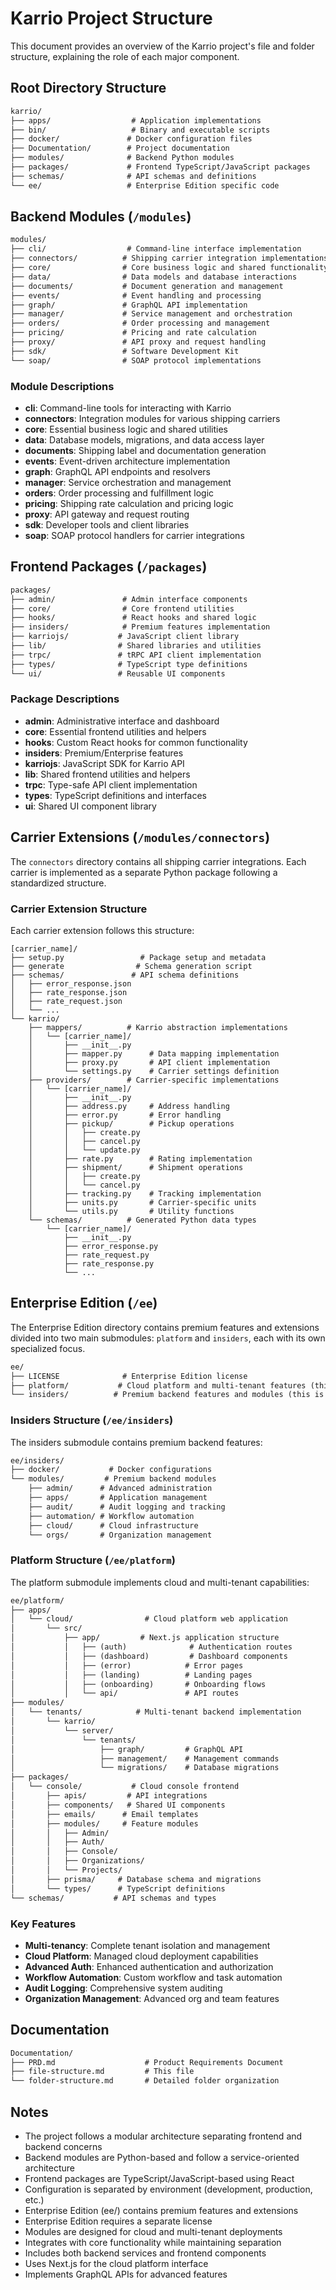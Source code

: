# Karrio Project Structure

This document provides an overview of the Karrio project's file and folder structure, explaining the role of each major component.

## Root Directory Structure

```markdown
karrio/
├── apps/                  # Application implementations
├── bin/                   # Binary and executable scripts
├── docker/               # Docker configuration files
├── Documentation/        # Project documentation
├── modules/              # Backend Python modules
├── packages/             # Frontend TypeScript/JavaScript packages
├── schemas/              # API schemas and definitions
└── ee/                   # Enterprise Edition specific code
```

## Backend Modules (`/modules`)

```markdown
modules/
├── cli/                  # Command-line interface implementation
├── connectors/          # Shipping carrier integration implementations
├── core/                # Core business logic and shared functionality
├── data/                # Data models and database interactions
├── documents/           # Document generation and management
├── events/              # Event handling and processing
├── graph/               # GraphQL API implementation
├── manager/             # Service management and orchestration
├── orders/              # Order processing and management
├── pricing/             # Pricing and rate calculation
├── proxy/               # API proxy and request handling
├── sdk/                 # Software Development Kit
└── soap/                # SOAP protocol implementations
```

### Module Descriptions

- **cli**: Command-line tools for interacting with Karrio
- **connectors**: Integration modules for various shipping carriers
- **core**: Essential business logic and shared utilities
- **data**: Database models, migrations, and data access layer
- **documents**: Shipping label and documentation generation
- **events**: Event-driven architecture implementation
- **graph**: GraphQL API endpoints and resolvers
- **manager**: Service orchestration and management
- **orders**: Order processing and fulfillment logic
- **pricing**: Shipping rate calculation and pricing logic
- **proxy**: API gateway and request routing
- **sdk**: Developer tools and client libraries
- **soap**: SOAP protocol handlers for carrier integrations

## Frontend Packages (`/packages`)

```markdown
packages/
├── admin/               # Admin interface components
├── core/                # Core frontend utilities
├── hooks/               # React hooks and shared logic
├── insiders/            # Premium features implementation
├── karriojs/           # JavaScript client library
├── lib/                # Shared libraries and utilities
├── trpc/               # tRPC API client implementation
├── types/              # TypeScript type definitions
└── ui/                 # Reusable UI components
```

### Package Descriptions

- **admin**: Administrative interface and dashboard
- **core**: Essential frontend utilities and helpers
- **hooks**: Custom React hooks for common functionality
- **insiders**: Premium/Enterprise features
- **karriojs**: JavaScript SDK for Karrio API
- **lib**: Shared frontend utilities and helpers
- **trpc**: Type-safe API client implementation
- **types**: TypeScript definitions and interfaces
- **ui**: Shared UI component library

## Carrier Extensions (`/modules/connectors`)

The `connectors` directory contains all shipping carrier integrations. Each carrier is implemented as a separate Python package following a standardized structure.

### Carrier Extension Structure

Each carrier extension follows this structure:

```
[carrier_name]/
├── setup.py                 # Package setup and metadata
├── generate                # Schema generation script
├── schemas/               # API schema definitions
│   ├── error_response.json
│   ├── rate_response.json
│   ├── rate_request.json
│   └── ...
└── karrio/
    ├── mappers/          # Karrio abstraction implementations
    │   └── [carrier_name]/
    │       ├── __init__.py
    │       ├── mapper.py      # Data mapping implementation
    │       ├── proxy.py       # API client implementation
    │       └── settings.py    # Carrier settings definition
    ├── providers/        # Carrier-specific implementations
    │   └── [carrier_name]/
    │       ├── __init__.py
    │       ├── address.py     # Address handling
    │       ├── error.py       # Error handling
    │       ├── pickup/        # Pickup operations
    │       │   ├── create.py
    │       │   ├── cancel.py
    │       │   └── update.py
    │       ├── rate.py        # Rating implementation
    │       ├── shipment/      # Shipment operations
    │       │   ├── create.py
    │       │   └── cancel.py
    │       ├── tracking.py    # Tracking implementation
    │       ├── units.py       # Carrier-specific units
    │       └── utils.py       # Utility functions
    └── schemas/          # Generated Python data types
        └── [carrier_name]/
            ├── __init__.py
            ├── error_response.py
            ├── rate_request.py
            ├── rate_response.py
            └── ...

```

## Enterprise Edition (`/ee`)

The Enterprise Edition directory contains premium features and extensions divided into two main submodules: `platform` and `insiders`, each with its own specialized focus.

```markdown
ee/
├── LICENSE              # Enterprise Edition license
├── platform/           # Cloud platform and multi-tenant features (this is a git submodule karrio/platform)
└── insiders/          # Premium backend features and modules (this is a git submodule karrio/insiders)
```

### Insiders Structure (`/ee/insiders`)

The insiders submodule contains premium backend features:

```markdown
ee/insiders/
├── docker/           # Docker configurations
└── modules/         # Premium backend modules
    ├── admin/      # Advanced administration
    ├── apps/       # Application management
    ├── audit/      # Audit logging and tracking
    ├── automation/ # Workflow automation
    ├── cloud/      # Cloud infrastructure
    └── orgs/       # Organization management
```

### Platform Structure (`/ee/platform`)

The platform submodule implements cloud and multi-tenant capabilities:

```markdown
ee/platform/
├── apps/
│   └── cloud/                # Cloud platform web application
│       └── src/
│           ├── app/         # Next.js application structure
│           │   ├── (auth)              # Authentication routes
│           │   ├── (dashboard)         # Dashboard components
│           │   ├── (error)            # Error pages
│           │   ├── (landing)          # Landing pages
│           │   ├── (onboarding)       # Onboarding flows
│           │   └── api/               # API routes
├── modules/
│   └── tenants/            # Multi-tenant backend implementation
│       └── karrio/
│           └── server/
│               └── tenants/
│                   ├── graph/         # GraphQL API
│                   ├── management/    # Management commands
│                   └── migrations/    # Database migrations
├── packages/
│   └── console/           # Cloud console frontend
│       ├── apis/         # API integrations
│       ├── components/   # Shared UI components
│       ├── emails/      # Email templates
│       ├── modules/     # Feature modules
│       │   ├── Admin/
│       │   ├── Auth/
│       │   ├── Console/
│       │   ├── Organizations/
│       │   └── Projects/
│       ├── prisma/     # Database schema and migrations
│       └── types/      # TypeScript definitions
└── schemas/           # API schemas and types
```

### Key Features

- **Multi-tenancy**: Complete tenant isolation and management
- **Cloud Platform**: Managed cloud deployment capabilities
- **Advanced Auth**: Enhanced authentication and authorization
- **Workflow Automation**: Custom workflow and task automation
- **Audit Logging**: Comprehensive system auditing
- **Organization Management**: Advanced org and team features

## Documentation

```markdown
Documentation/
├── PRD.md                    # Product Requirements Document
├── file-structure.md         # This file
└── folder-structure.md       # Detailed folder organization
```

## Notes

- The project follows a modular architecture separating frontend and backend concerns
- Backend modules are Python-based and follow a service-oriented architecture
- Frontend packages are TypeScript/JavaScript-based using React
- Configuration is separated by environment (development, production, etc.)
- Enterprise Edition (ee/) contains premium features and extensions
- Enterprise Edition requires a separate license
- Modules are designed for cloud and multi-tenant deployments
- Integrates with core functionality while maintaining separation
- Includes both backend services and frontend components
- Uses Next.js for the cloud platform interface
- Implements GraphQL APIs for advanced features
